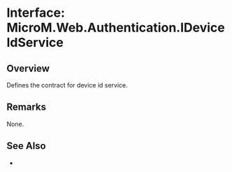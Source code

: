 # Interface: MicroM.Web.Authentication.IDeviceIdService
## Overview
Defines the contract for device id service.

## Remarks
None.

## See Also
-